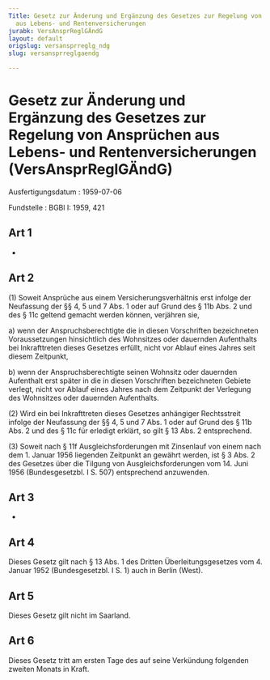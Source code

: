 ```yaml
---
Title: Gesetz zur Änderung und Ergänzung des Gesetzes zur Regelung von Ansprüchen
  aus Lebens- und Rentenversicherungen
jurabk: VersAnsprReglGÄndG
layout: default
origslug: versansprreglg_ndg
slug: versansprreglgaendg

---
```


# Gesetz zur Änderung und Ergänzung des Gesetzes zur Regelung von Ansprüchen aus Lebens- und Rentenversicherungen (VersAnsprReglGÄndG)

Ausfertigungsdatum
:   1959-07-06

Fundstelle
:   BGBl I: 1959, 421



## Art 1

-


## Art 2

(1) Soweit Ansprüche aus einem Versicherungsverhältnis erst infolge
der Neufassung der §§
4,              5 und 7 Abs. 1 oder auf Grund des
§ 11b Abs. 2              und des § 11c geltend gemacht werden können,
verjähren sie,

a)  wenn der Anspruchsberechtigte die in diesen Vorschriften bezeichneten
    Voraussetzungen hinsichtlich des Wohnsitzes oder dauernden Aufenthalts
    bei Inkrafttreten dieses Gesetzes erfüllt, nicht vor Ablauf eines
    Jahres seit diesem Zeitpunkt,


b)  wenn der Anspruchsberechtigte seinen Wohnsitz oder dauernden
    Aufenthalt erst später in die in diesen Vorschriften bezeichneten
    Gebiete verlegt, nicht vor Ablauf eines Jahres nach dem Zeitpunkt der
    Verlegung des Wohnsitzes oder dauernden Aufenthalts.




(2) Wird ein bei Inkrafttreten dieses Gesetzes anhängiger Rechtsstreit
infolge der Neufassung der §§
4,              5 und 7 Abs. 1 oder auf Grund des
§ 11b Abs. 2              und des § 11c für erledigt erklärt, so gilt
§ 13 Abs. 2 entsprechend.

(3) Soweit nach
§ 11f              Ausgleichsforderungen mit Zinsenlauf von einem nach
dem 1. Januar 1956 liegenden Zeitpunkt an gewährt werden, ist
§ 3 Abs. 2 des Gesetzes über die Tilgung von Ausgleichsforderungen vom
14\. Juni 1956 (Bundesgesetzbl. I S. 507)              entsprechend
anzuwenden.


## Art 3

-


## Art 4

Dieses Gesetz gilt nach § 13 Abs. 1 des Dritten Überleitungsgesetzes
vom 4. Januar 1952 (Bundesgesetzbl. I S. 1) auch in Berlin (West).


## Art 5

Dieses Gesetz gilt nicht im Saarland.


## Art 6

Dieses Gesetz tritt am ersten Tage des auf seine Verkündung folgenden
zweiten Monats in Kraft.

